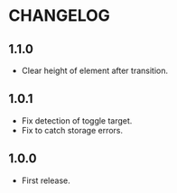 # CHANGELOG

## 1.1.0

* Clear height of element after transition.

## 1.0.1

* Fix detection of toggle target.
* Fix to catch storage errors.

## 1.0.0

* First release.
